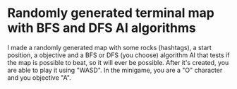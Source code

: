# Randomly generated terminal map with BFS and DFS AI algorithms
I made a randomly generated map with some rocks (hashtags), a start position, a objective and a BFS or DFS (you choose) algorithm AI that tests if the map is possible to beat, so it will ever be possible. After it's created, you are able to play it using "WASD". In the minigame, you are a "O" character and you objective "A".
